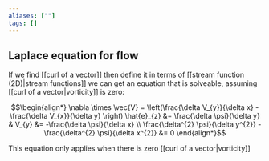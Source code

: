 ```yaml
---
aliases: [""]
tags: []
---
```


## Laplace equation for flow

If we find [[curl of a vector]] then define it in terms of [[stream function (2D)|stream functions]] we can get an equation that is solveable, assuming [[curl of a vector|vorticity]] is zero:

$$\begin{align*}
  \nabla \times \vec{V} = \left(\frac{\delta V_{y}}{\delta x} - \frac{\delta V_{x}}{\delta y} \right) \hat{e}_{z}   &= \frac{\delta \psi}{\delta y} & V_{y} &= -\frac{\delta \psi}{\delta x} \\ 
\frac{\delta^{2} \psi}{\delta y^{2}}  - \frac{\delta^{2} \psi}{\delta x^{2}} &= 0
\end{align*}$$

This equation only applies when there is zero [[curl of a vector|vorticity]]
